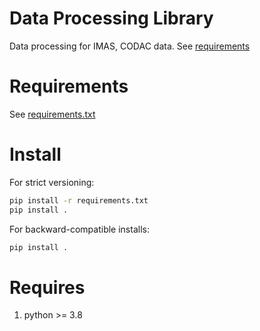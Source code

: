 # Data Processing Library
Data processing for IMAS, CODAC data. See [requirements](https://confluence.iter.org/display/PMA/Data+Processing+Requirements)

# Requirements
See [requirements.txt](https://git.iter.org/projects/VIS/repos/iplotprocessing/browse/requirements.txt)

# Install
For strict versioning:
```bash
pip install -r requirements.txt
pip install .
```

For backward-compatible installs:
```bash
pip install .
```

# Requires
1. python >= 3.8

